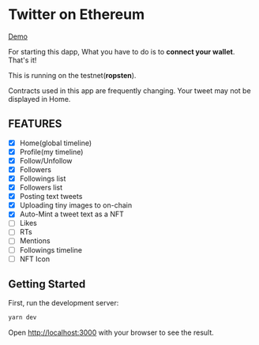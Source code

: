 # Twitter on Ethereum

[Demo](https://twitter-eth.pages.dev/)

For starting this dapp, What you have to do is to **connect your wallet**. That's it!

This is running on the testnet(**ropsten**).

Contracts used in this app are frequently changing. Your tweet may not be displayed in Home.

## FEATURES

- [x] Home(global timeline)
- [x] Profile(my timeline)
- [x] Follow/Unfollow
- [x] Followers
- [x] Followings list
- [x] Followers list
- [x] Posting text tweets
- [x] Uploading tiny images to on-chain
- [x] Auto-Mint a tweet text as a NFT
- [ ] Likes
- [ ] RTs
- [ ] Mentions
- [ ] Followings timeline
- [ ] NFT Icon

## Getting Started

First, run the development server:

```bash
yarn dev
```

Open [http://localhost:3000](http://localhost:3000) with your browser to see the result.
